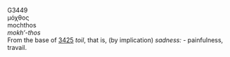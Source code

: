 G3449  
μόχθος  
mochthos  
*mokh‘-thos*  
From the base of [3425](g3425) *toil*, that is, (by implication)
*sadness:* - painfulness, travail.  
